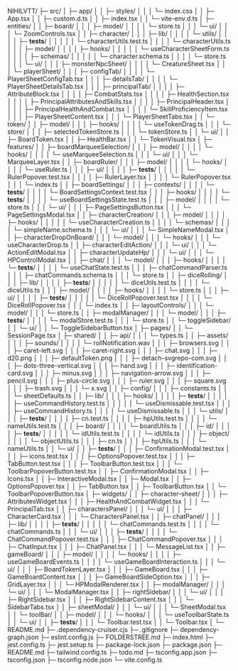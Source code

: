 NIHILVTT/
├─ src/
│ ├─ app/
│ │ ├─ styles/
│ │ │ └─ index.css
│ │ ├─ App.tsx
│ │ ├─ custom.d.ts
│ │ ├─ index.tsx
│ │ └─ vite-env.d.ts
│ ├─ entities/
│ │ ├─ board/
│ │ │ ├─ model/
│ │ │ │ └─ store.ts
│ │ │ └─ ui/
│ │ │ └─ ZoomControls.tsx
│ │ ├─ character/
│ │ │ ├─ lib/
│ │ │ │ └─ utils/
│ │ │ │ ├─ **tests**/
│ │ │ │ │ └─ characterUtils.test.ts
│ │ │ │ └─ characterUtils.ts
│ │ │ ├─ model/
│ │ │ │ ├─ hooks/
│ │ │ │ │ └─ useCharacterSheetForm.ts
│ │ │ │ ├─ schemas/
│ │ │ │ │ └─ character.schema.ts
│ │ │ │ └─ store.ts
│ │ │ └─ ui/
│ │ │ ├─ monsterNpcSheet/
│ │ │ │ └─ CreatureSheet.tsx
│ │ │ └─ playerSheet/
│ │ │ ├─ configTab/
│ │ │ │ └─ PlayerSheetConfigTab.tsx
│ │ │ ├─ detailsTab/
│ │ │ │ └─ PlayerSheetDetailsTab.tsx
│ │ │ ├─ principalTab/
│ │ │ │ ├─ AttributeBlock.tsx
│ │ │ │ ├─ CombatStats.tsx
│ │ │ │ ├─ HealthSection.tsx
│ │ │ │ ├─ PrincipalAttributesAndSkills.tsx
│ │ │ │ ├─ PrincipalHeader.tsx
│ │ │ │ ├─ PrincipalHealthAndCombat.tsx
│ │ │ │ └─ SkillProficiencyItem.tsx
│ │ │ ├─ PlayerSheetContent.tsx
│ │ │ └─ PlayerSheetTabs.tsx
│ │ └─ token/
│ │ ├─ model/
│ │ │ ├─ hooks/
│ │ │ │ └─ useTokenDrag.ts
│ │ │ └─ store/
│ │ │ ├─ selectedTokenStore.ts
│ │ │ └─ tokenStore.ts
│ │ └─ ui/
│ │ ├─ BoardToken.tsx
│ │ ├─ HealthBar.tsx
│ │ └─ TokenVisual.tsx
│ ├─ features/
│ │ ├─ boardMarqueeSelection/
│ │ │ ├─ model/
│ │ │ │ └─ hooks/
│ │ │ │ └─ useMarqueeSelection.ts
│ │ │ └─ ui/
│ │ │ └─ MarqueeLayer.tsx
│ │ ├─ boardRuler/
│ │ │ ├─ model/
│ │ │ │ └─ hooks/
│ │ │ │ └─ useRuler.ts
│ │ │ ├─ ui/
│ │ │ │ ├─ **tests**/
│ │ │ │ │ └─ RulerPopover.test.tsx
│ │ │ │ ├─ RulerLayer.tsx
│ │ │ │ └─ RulerPopover.tsx
│ │ │ └─ index.ts
│ │ ├─ boardSettings/
│ │ │ ├─ contexts/
│ │ │ │ └─ **tests**/
│ │ │ │ └─ BoardSettingsContext.test.tsx
│ │ │ ├─ hooks/
│ │ │ │ └─ **tests**/
│ │ │ │ └─ useBoardSettingsState.test.ts
│ │ │ ├─ model/
│ │ │ │ └─ store.ts
│ │ │ └─ ui/
│ │ │ ├─ PageSettingsButton.tsx
│ │ │ └─ PageSettingsModal.tsx
│ │ ├─ characterCreation/
│ │ │ ├─ model/
│ │ │ │ ├─ hooks/
│ │ │ │ │ └─ useCharacterCreation.ts
│ │ │ │ └─ schemas/
│ │ │ │ └─ simpleName.schema.ts
│ │ │ └─ ui/
│ │ │ └─ SimpleNameModal.tsx
│ │ ├─ characterDropOnBoard/
│ │ │ └─ model/
│ │ │ └─ hooks/
│ │ │ └─ useCharacterDrop.ts
│ │ ├─ characterEditAction/
│ │ │ └─ ui/
│ │ │ └─ ActionEditModal.tsx
│ │ ├─ characterUpdateHp/
│ │ │ └─ ui/
│ │ │ └─ HPControlModal.tsx
│ │ ├─ chat/
│ │ │ └─ model/
│ │ │ ├─ hooks/
│ │ │ │ └─ **tests**/
│ │ │ │ └─ useChatState.test.ts
│ │ │ ├─ chatCommandParser.ts
│ │ │ ├─ chatCommands.schema.ts
│ │ │ └─ store.ts
│ │ ├─ diceRolling/
│ │ │ ├─ lib/
│ │ │ │ ├─ **tests**/
│ │ │ │ │ └─ diceUtils.test.ts
│ │ │ │ └─ diceUtils.ts
│ │ │ ├─ model/
│ │ │ │ ├─ hooks/
│ │ │ │ └─ store.ts
│ │ │ ├─ ui/
│ │ │ │ ├─ **tests**/
│ │ │ │ │ └─ DiceRollPopover.test.tsx
│ │ │ │ └─ DiceRollPopover.tsx
│ │ │ └─ index.ts
│ │ ├─ layoutControls/
│ │ │ └─ model/
│ │ │ └─ store.ts
│ │ ├─ modalManager/
│ │ │ └─ model/
│ │ │ ├─ **tests**/
│ │ │ │ └─ modalStore.test.ts
│ │ │ └─ store.ts
│ │ └─ toggleSidebar/
│ │ └─ ui/
│ │ └─ ToggleSidebarButton.tsx
│ ├─ pages/
│ │ └─ SessionPage.tsx
│ ├─ shared/
│ │ ├─ api/
│ │ │ └─ types.ts
│ │ ├─ assets/
│ │ │ ├─ sounds/
│ │ │ │ └─ rollNotification.wav
│ │ │ ├─ browsers.svg
│ │ │ ├─ caret-left.svg
│ │ │ ├─ caret-right.svg
│ │ │ ├─ chat.svg
│ │ │ ├─ d20.png
│ │ │ ├─ defaultToken.png
│ │ │ ├─ detach-svgrepo-com.svg
│ │ │ ├─ dots-three-vertical.svg
│ │ │ ├─ hand.svg
│ │ │ ├─ identification-card.svg
│ │ │ ├─ minus.svg
│ │ │ ├─ navigation-arrow.svg
│ │ │ ├─ pencil.svg
│ │ │ ├─ plus-circle.svg
│ │ │ ├─ ruler.svg
│ │ │ ├─ square.svg
│ │ │ ├─ trash.svg
│ │ │ └─ x.svg
│ │ ├─ config/
│ │ │ ├─ constants.ts
│ │ │ └─ sheetDefaults.ts
│ │ ├─ lib/
│ │ │ ├─ hooks/
│ │ │ │ ├─ **tests**/
│ │ │ │ │ ├─ useCommandHistory.test.ts
│ │ │ │ │ └─ useDismissable.test.tsx
│ │ │ │ ├─ useCommandHistory.ts
│ │ │ │ └─ useDismissable.ts
│ │ │ └─ utils/
│ │ │ ├─ **tests**/
│ │ │ │ ├─ cn.test.ts
│ │ │ │ ├─ hpUtils.test.ts
│ │ │ │ └─ nameUtils.test.ts
│ │ │ ├─ board/
│ │ │ │ └─ boardUtils.ts
│ │ │ ├─ id/
│ │ │ │ ├─ **tests**/
│ │ │ │ │ └─ idUtils.test.ts
│ │ │ │ └─ idUtils.ts
│ │ │ ├─ object/
│ │ │ │ └─ objectUtils.ts
│ │ │ ├─ cn.ts
│ │ │ ├─ hpUtils.ts
│ │ │ └─ nameUtils.ts
│ │ └─ ui/
│ │ ├─ **tests**/
│ │ │ ├─ ConfirmationModal.test.tsx
│ │ │ ├─ icons.test.tsx
│ │ │ ├─ OptionsPopover.test.tsx
│ │ │ ├─ TabButton.test.tsx
│ │ │ ├─ ToolbarButton.test.tsx
│ │ │ └─ ToolbarPopoverButton.test.tsx
│ │ ├─ ConfirmationModal.tsx
│ │ ├─ Icons.tsx
│ │ ├─ InteractiveModal.tsx
│ │ ├─ Modal.tsx
│ │ ├─ OptionsPopover.tsx
│ │ ├─ TabButton.tsx
│ │ ├─ ToolbarButton.tsx
│ │ └─ ToolbarPopoverButton.tsx
│ ├─ widgets/
│ │ ├─ character-sheet/
│ │ │ ├─ AttributesWidget.tsx
│ │ │ ├─ HealthAndCombatWidget.tsx
│ │ │ └─ PrincipalTab.tsx
│ │ ├─ charactersPanel/
│ │ │ └─ ui/
│ │ │ ├─ CharacterCard.tsx
│ │ │ └─ CharactersPanel.tsx
│ │ ├─ chatPanel/
│ │ │ ├─ lib/
│ │ │ │ ├─ **tests**/
│ │ │ │ │ └─ chatCommands.test.ts
│ │ │ │ └─ chatCommands.ts
│ │ │ └─ ui/
│ │ │ ├─ **tests**/
│ │ │ │ └─ ChatCommandPopover.test.tsx
│ │ │ ├─ ChatCommandPopover.tsx
│ │ │ ├─ ChatInput.tsx
│ │ │ ├─ ChatPanel.tsx
│ │ │ └─ MessageList.tsx
│ │ ├─ gameBoard/
│ │ │ ├─ model/
│ │ │ │ └─ hooks/
│ │ │ │ ├─ useGameBoardEvents.ts
│ │ │ │ └─ useGameBoardInteraction.ts
│ │ │ └─ ui/
│ │ │ ├─ BoardTokenLayer.tsx
│ │ │ ├─ GameBoard.tsx
│ │ │ ├─ GameBoardContent.tsx
│ │ │ ├─ GameBoardSideOption.tsx
│ │ │ ├─ GridLayer.tsx
│ │ │ └─ HPModalRenderer.tsx
│ │ ├─ modalManager/
│ │ │ └─ ui/
│ │ │ └─ ModalManager.tsx
│ │ ├─ rightSidebar/
│ │ │ └─ ui/
│ │ │ ├─ RightSidebar.tsx
│ │ │ ├─ RightSidebarContent.tsx
│ │ │ └─ SidebarTabs.tsx
│ │ ├─ sheetModal/
│ │ │ └─ ui/
│ │ │ └─ SheetModal.tsx
│ │ └─ toolBar/
│ │ ├─ model/
│ │ │ └─ hooks/
│ │ │ └─ useToolbarState.ts
│ │ └─ ui/
│ │ ├─ **tests**/
│ │ │ └─ Toolbar.test.tsx
│ │ └─ Toolbar.tsx
│ └─ README.md
├─ .dependency-cruiser.cjs
├─ .gitignore
├─ dependency-graph.json
├─ eslint.config.js
├─ FOLDERSTREE.md
├─ index.html
├─ jest.config.ts
├─ jest.setup.ts
├─ package-lock.json
├─ package.json
├─ README.md
├─ tailwind.config.ts
├─ todo.md
├─ tsconfig.app.json
├─ tsconfig.json
├─ tsconfig.node.json
└─ vite.config.ts
